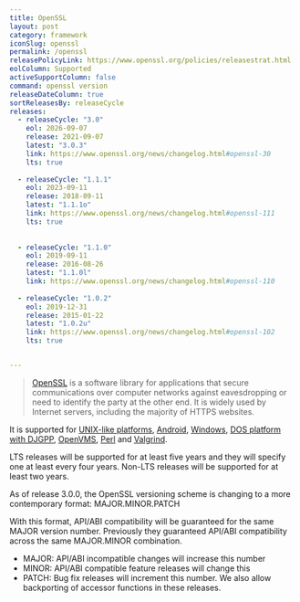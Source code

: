 ```yaml
---
title: OpenSSL
layout: post
category: framework
iconSlug: openssl
permalink: /openssl
releasePolicyLink: https://www.openssl.org/policies/releasestrat.html
eolColumn: Supported
activeSupportColumn: false
command: openssl version
releaseDateColumn: true
sortReleasesBy: releaseCycle
releases:
  - releaseCycle: "3.0"
    eol: 2026-09-07
    release: 2021-09-07
    latest: "3.0.3"
    link: https://www.openssl.org/news/changelog.html#openssl-30
    lts: true
    
  - releaseCycle: "1.1.1"
    eol: 2023-09-11
    release: 2018-09-11
    latest: "1.1.1o"
    link: https://www.openssl.org/news/changelog.html#openssl-111
    lts: true
    
    
  - releaseCycle: "1.1.0"
    eol: 2019-09-11
    release: 2016-08-26
    latest: "1.1.0l"
    link: https://www.openssl.org/news/changelog.html#openssl-110
    
  - releaseCycle: "1.0.2"
    eol: 2019-12-31
    release: 2015-01-22
    latest: "1.0.2u"
    link: https://www.openssl.org/news/changelog.html#openssl-102
    lts: true


---
```


> [OpenSSL](https://www.openssl.org/) is a software library for applications that secure communications over computer networks against eavesdropping or need to identify the party at the other end. It is widely used by Internet servers, including the majority of HTTPS websites. 

It is supported for [UNIX-like platforms](https://github.com/openssl/openssl/blob/master/NOTES-UNIX.md), [Android](https://github.com/openssl/openssl/blob/master/NOTES-ANDROID.md), [Windows](https://github.com/openssl/openssl/blob/master/NOTES-WINDOWS.md), [DOS platform with DJGPP](https://github.com/openssl/openssl/blob/master/NOTES-DJGPP.md), [OpenVMS](https://github.com/openssl/openssl/blob/master/NOTES-VMS.md), [Perl](https://github.com/openssl/openssl/blob/master/NOTES-PERL.md) and [Valgrind](https://github.com/openssl/openssl/blob/master/NOTES-PERL.md).

LTS releases will be supported for at least five years and they will specify one at least every four years. Non-LTS releases will be supported for at least two years.

As of release 3.0.0, the OpenSSL versioning scheme is changing to a more contemporary format: MAJOR.MINOR.PATCH

With this format, API/ABI compatibility will be guaranteed for the same MAJOR version number. Previously they guaranteed API/ABI compatibility across the same MAJOR.MINOR combination.

- MAJOR: API/ABI incompatible changes will increase this number
- MINOR: API/ABI compatible feature releases will change this
- PATCH: Bug fix releases will increment this number. We also allow backporting of accessor functions in these releases.
